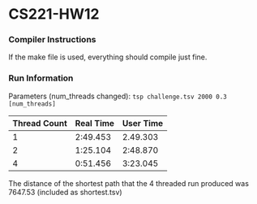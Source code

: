 # CS221-HW12

### Compiler Instructions
If the make file is used, everything should compile just fine.

### Run Information
Parameters (num_threads changed):
`tsp challenge.tsv 2000 0.3 [num_threads]`

| Thread Count | Real Time | User Time |
|--------------|-----------|-----------|
| 1            | 2:49.453  | 2.49.303  |
| 2            | 1:25.104  | 2:48.870  |
| 4            | 0:51.456  | 3:23.045  |

The distance of the shortest path that the 4 threaded run produced was 7647.53 (included as shortest.tsv)

